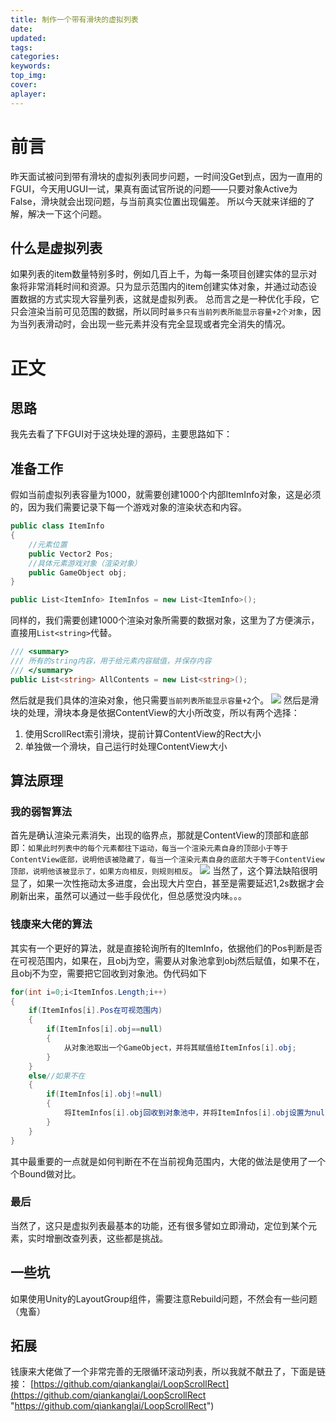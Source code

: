 ```yaml
---
title: 制作一个带有滑块的虚拟列表
date:
updated:
tags:
categories:
keywords:
top_img:
cover:
aplayer:
---
```

<meta name="referrer" content="no-referrer" />

# 前言
昨天面试被问到带有滑块的虚拟列表同步问题，一时间没Get到点，因为一直用的FGUI，今天用UGUI一试，果真有面试官所说的问题——只要对象Active为False，滑块就会出现问题，与当前真实位置出现偏差。
所以今天就来详细的了解，解决一下这个问题。
## 什么是虚拟列表
如果列表的item数量特别多时，例如几百上千，为每一条项目创建实体的显示对象将非常消耗时间和资源。只为显示范围内的item创建实体对象，并通过动态设置数据的方式实现大容量列表，这就是虚拟列表。
总而言之是一种优化手段，它只会渲染当前可见范围的数据，所以同时`最多只有当前列表所能显示容量+2个对象`，因为当列表滑动时，会出现一些元素并没有完全显现或者完全消失的情况。
# 正文
## 思路
我先去看了下FGUI对于这块处理的源码，主要思路如下：
## 准备工作
假如当前虚拟列表容量为1000，就需要创建1000个内部ItemInfo对象，这是必须的，因为我们需要记录下每一个游戏对象的渲染状态和内容。
```csharp
public class ItemInfo
{
	//元素位置
    public Vector2 Pos;
	//具体元素游戏对象（渲染对象）
    public GameObject obj;
}

public List<ItemInfo> ItemInfos = new List<ItemInfo>();
```
同样的，我们需要创建1000个渲染对象所需要的数据对象，这里为了方便演示，直接用`List<string>`代替。
```csharp
/// <summary>
/// 所有的string内容，用于给元素内容赋值，并保存内容
/// </summary>
public List<string> AllContents = new List<string>();
```
然后就是我们具体的渲染对象，他只需要`当前列表所能显示容量+2`个。
![](https://myfirstblog.oss-cn-hangzhou.aliyuncs.com/2020/02/QQ截图20200218162548.png)
然后是滑块的处理，滑块本身是依据ContentView的大小所改变，所以有两个选择：

1. 使用ScrollRect索引滑块，提前计算ContentView的Rect大小
2. 单独做一个滑块，自己运行时处理ContentView大小

## 算法原理
### 我的弱智算法

首先是确认渲染元素消失，出现的临界点，那就是ContentView的顶部和底部
即：`如果此时列表中的每个元素都往下运动，每当一个渲染元素自身的顶部小于等于ContentView底部，说明他该被隐藏了，每当一个渲染元素自身的底部大于等于ContentView顶部，说明他该被显示了，如果方向相反，则规则相反`。
![](https://myfirstblog.oss-cn-hangzhou.aliyuncs.com/2020/02/QQ截图20200218165835.png)
当然了，这个算法缺陷很明显了，如果一次性拖动太多进度，会出现大片空白，甚至是需要延迟1,2s数据才会刷新出来，虽然可以通过一些手段优化，但总感觉没内味。。。

### 钱康来大佬的算法
其实有一个更好的算法，就是直接轮询所有的ItemInfo，依据他们的Pos判断是否在可视范围内，如果在，且obj为空，需要从对象池拿到obj然后赋值，如果不在，且obj不为空，需要把它回收到对象池。伪代码如下
```csharp
for(int i=0;i<ItemInfos.Length;i++)
{
	if(ItemInfos[i].Pos在可视范围内)
	{
		if(ItemInfos[i].obj==null)
		{
			从对象池取出一个GameObject，并将其赋值给ItemInfos[i].obj;
		}
	}
	else//如果不在
	{
		if(ItemInfos[i].obj!=null)
		{
			将ItemInfos[i].obj回收到对象池中，并将ItemInfos[i].obj设置为null;
		}
	}
}
```
其中最重要的一点就是如何判断在不在当前视角范围内，大佬的做法是使用了一个个Bound做对比。
### 最后
当然了，这只是虚拟列表最基本的功能，还有很多譬如立即滑动，定位到某个元素，实时增删改查列表，这些都是挑战。

## 一些坑
如果使用Unity的LayoutGroup组件，需要注意Rebuild问题，不然会有一些问题（鬼畜）

## 拓展
钱康来大佬做了一个非常完善的无限循环滚动列表，所以我就不献丑了，下面是链接：
[https://github.com/qiankanglai/LoopScrollRect](https://github.com/qiankanglai/LoopScrollRect "https://github.com/qiankanglai/LoopScrollRect")

